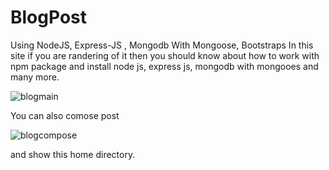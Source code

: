 # BlogPost
Using NodeJS, Express-JS , Mongodb With Mongoose, Bootstraps
In this site if you are randering of it then you should know about how to work with npm package and install node js, express js, mongodb with mongooes and many more.

![blogmain](https://user-images.githubusercontent.com/121923125/222491158-ca5ab037-df52-4792-9d95-1bd753b48dac.PNG)

You can also comose post 

![blogcompose](https://user-images.githubusercontent.com/121923125/222491184-e6b3ce3e-0a3a-4228-915c-17ee158f9075.PNG)

and show this home directory.
